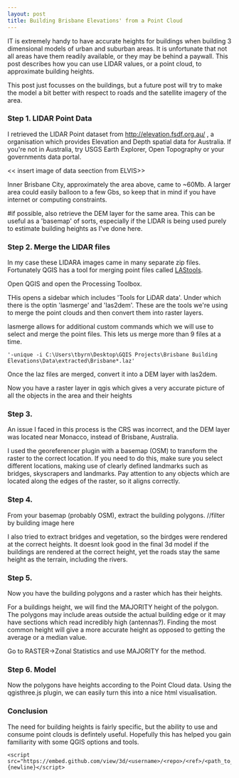 ```yaml
---
layout: post
title: Building Brisbane Elevations' from a Point Cloud
---
```


IT is extremely handy to have accurate heights for buildings when building 3 dimensional models of urban and suburban areas. It is unfortunate that not all areas have them readily available, or they may be behind a paywall. This post describes how you can use LIDAR values, or a point cloud, to approximate building heights.

This post just focusses on the buildings, but a future post will try to make the model a bit better with respect to roads and the satellite imagery of the area. 

<!-- more -->


<h3>Step 1. LIDAR Point Data</h3>

I retrieved the LIDAR Point dataset from http://elevation.fsdf.org.au/ , a organisation which provides Elevation and Depth spatial data for Australia. If you're not in Australia, try USGS Earth Explorer, Open Topography or your governments data portal. 

<< insert image of data seection from ELVIS>>

 Inner Brisbane City, approximately the area above, came to ~60Mb. A larger area could easily balloon to a few Gbs, so keep that in mind if you have internet or computing constraints.

#if possible, also retrieve the DEM layer for the same area. This can be useful as a 'basemap' of sorts, especially if the LIDAR is being used purely to estimate building heights as I've done here.

<h3>Step 2. Merge the LIDAR files </h3>
In my case these LIDARA images came in many separate zip files. Fortunately QGIS has a tool for merging point files called <a href = "https://rapidlasso.com/2013/09/29/how-to-install-lastools-toolbox-in-qgis/.">LAStools</a>.

Open QGIS and open the Processing Toolbox.

THis opens a sidebar which includes 'Tools for LiDAR data'. Under which there is the optin 'lasmerge' and 'las2dem'. These are the tools we're using to merge the point clouds and then convert them into raster layers. 

lasmerge allows for additional custom commands which we will use to select and merge the point files. This lets us merge more than 9 files at a time.

```
'-unique -i C:\Users\tbyrn\Desktop\GQIS Projects\Brisbane Building Elevations\Data\extracted\Brisbane*.laz'
```

Once the laz files are merged, convert it into a DEM layer with las2dem.

Now you have a raster layer in qgis which gives a very accurate picture of all the objects in the area and their heights

<h3> Step 3. </h3>
An issue I faced in this process is the CRS was incorrect, and the DEM layer was located near Monacco, instead of Brisbane, Australia. 

I used the georeferencer plugin with a basemap (OSM) to transform the raster to the correct location. If you need to do this, make sure you select different locations, making use of clearly defined landmarks such as bridges, skyscrapers and landmarks. Pay attention to any objects which are located along the edges of the raster, so it aligns correctly. 

<h3> Step 4. </h3>
From your basemap (probably OSM), extract the building polygons. 
//filter by building image here

I also tried to extract bridges and vegetation, so the birdges were rendered at the correct heights. It doesnt look good in the final 3d model if the buildings are rendered at the correct height, yet the roads stay the same height as the terrain, including the rivers.

<h3> Step 5. </h3>
Now you have the building polygons and a raster which has their heights. 

For a buildings height, we will find the MAJORITY height of the polygon. The polygons may include areas outside the actual building edge or it may have sections which read incredibly high (antennas?). Finding the most common height will give a more accurate height as opposed to getting the average or a median value.

Go to RASTER->Zonal Statistics and use MAJORITY for the method.

<h3> Step 6. Model </h3>
Now the polygons have heights according to the Point Cloud data. Using the qgisthree.js plugin, we can easily turn this into a nice html visualisation. 

<h3> Conclusion </h3>

The need for building heights is fairly specific, but the ability to use and consume point clouds is defintely useful. Hopefully this has helped you gain familiarity with some QGIS options and tools.
```
<script src="https://embed.github.com/view/3d/<username>/<repo>/<ref>/<path_to_file>">{newline}</script>
```
